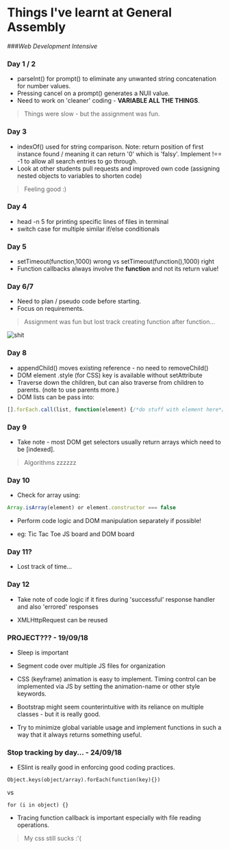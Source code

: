 # Things I've learnt at General Assembly
###*Web Development Intensive*
### Day 1 / 2
* parseInt() for prompt() to eliminate any unwanted string concatenation for number values.
* Pressing cancel on a prompt() generates a NUll value.
* Need to work on 'cleaner' coding - **VARIABLE ALL THE THINGS**.
>Things were slow - but the assignment was fun.

### Day 3
* indexOf() used for string comparison. Note: return position of first instance found / meaning it can return '0' which is 'falsy'. Implement !== -1 to allow all search entries to go through.
* Look at other students pull requests and improved own code (assigning nested objects to variables to shorten code)
>Feeling good :)

### Day 4
* head -n 5 for printing specific lines of files in terminal
* switch case for multiple similar if/else conditionals

### Day 5
* setTimeout(function,1000) wrong vs setTimeout(function(),1000) right
* Function callbacks always involve the **function** and not its return value!

### Day 6/7
* Need to plan / pseudo code before starting.
* Focus on requirements.
>Assignment was fun but lost track creating function after function...

![shit](https://media.giphy.com/media/26tnnpcYVRNJGlHy0/giphy.gif)

### Day 8
* appendChild() moves existing reference - no need to removeChild()
* DOM element .style (for CSS) key is available without setAttribute
* Traverse down the children, but can also traverse from children to parents. (note to use parents more.)
* DOM lists can be pass into: 
```javascript
[].forEach.call(list, function(element) {/*do stuff with element here*/})
```
### Day 9
* Take note - most DOM get selectors usually return arrays which need to be [indexed].

> Algorithms zzzzzz

### Day 10
* Check for array using:
```javascript
Array.isArray(element) or element.constructor === false
```
* Perform code logic and DOM manipulation separately if possible!

* eg: Tic Tac Toe JS board and DOM board

### Day 11?

* Lost track of time...

### Day 12

* Take note of code logic if it fires during 'successful' response handler and also 'errored' responses

* XMLHttpRequest can be reused

### PROJECT??? - 19/09/18

* Sleep is important

* Segment code over multiple JS files for organization

* CSS (keyframe) animation is easy to implement. Timing control can be implemented via JS by setting the animation-name or other style keywords.

* Bootstrap might seem counterintuitive with its reliance on multiple classes - but it is really good.

* Try to minimize global variable usage and implement functions in such a way that it always returns something useful. 

### Stop tracking by day... - 24/09/18

* ESlint is really good in enforcing good coding practices.

```
Object.keys(object/array).forEach(function(key){}) 
```
vs
```
for (i in object) {}
```

* Tracing function callback is important especially with file reading operations.

> My css still sucks :'( 